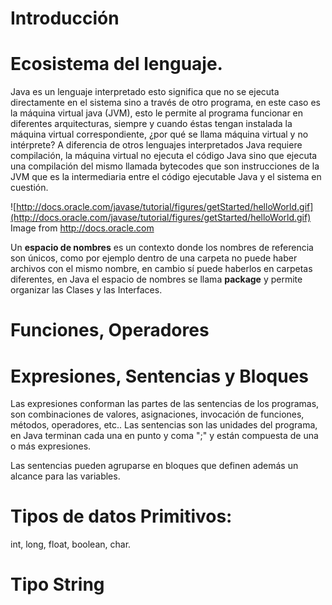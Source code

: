 # Introducción


# Ecosistema del lenguaje.
 
 
Java es un lenguaje interpretado esto significa que no se ejecuta directamente en el sistema sino a través de otro programa, en este caso es la máquina virtual java (JVM), esto le permite al programa funcionar en diferentes arquitecturas, siempre y cuando éstas tengan instalada la máquina virtual correspondiente, ¿por qué se llama máquina virtual y no intérprete? A diferencia de otros lenguajes interpretados Java requiere compilación, la máquina virtual no ejecuta el código Java sino que ejecuta una compilación del mismo llamada bytecodes que son instrucciones de la JVM que es la intermediaria entre el código ejecutable Java y el sistema en cuestión.

![http://docs.oracle.com/javase/tutorial/figures/getStarted/helloWorld.gif](http://docs.oracle.com/javase/tutorial/figures/getStarted/helloWorld.gif)
Image from http://docs.oracle.com


Un **espacio de nombres** es un contexto donde los nombres de referencia son únicos, como por ejemplo dentro de una carpeta no puede haber archivos con el mismo nombre, en cambio sí puede haberlos en carpetas diferentes, en Java el espacio de nombres se llama **package** y permite organizar las Clases y las Interfaces.

# Funciones, Operadores

# Expresiones, Sentencias y Bloques
Las expresiones conforman las partes de las sentencias de los programas, son combinaciones de valores, asignaciones, invocación de funciones, métodos, operadores, etc.. Las sentencias son las unidades del programa, en Java terminan cada una en punto y coma ";" y están compuesta de una o más expresiones. 

Las sentencias pueden agruparse en bloques que definen además un alcance para las variables. 

# Tipos de datos Primitivos:

int, long, float, boolean, char. 

# Tipo String




